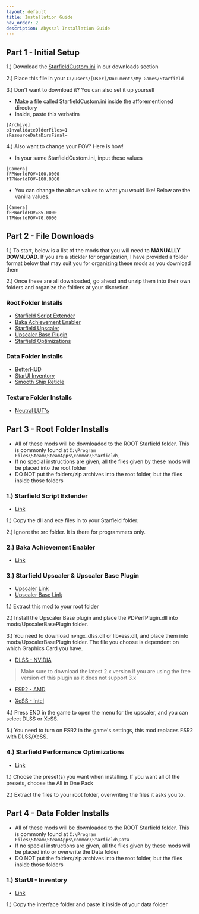 ```yaml
---
layout: default
title: Installation Guide
nav_order: 2
description: Abyssal Installation Guide
---
```


## **Part 1 - Initial Setup**

1.) Download the [StarfieldCustom.ini]() in our downloads section

2.) Place this file in your `C:/Users/[User]/Documents/My Games/Starfield`

3.) Don't want to download it? You can also set it up yourself

- Make a file called StarfieldCustom.ini inside the afforementioned directory
- Inside, paste this verbatim

```
[Archive]
bInvalidateOlderFiles=1
sResourceDataDirsFinal=
```

4.) Also want to change your FOV? Here is how!

- In your same StarfieldCustom.ini, input these values

```
[Camera]
fFPWorldFOV=100.0000
fTPWorldFOV=100.0000
```

- You can change the above values to what you would like! Below are the vanilla values.

```
[Camera]
fFPWorldFOV=85.0000
fTPWorldFOV=70.0000
```

## **Part 2 - File Downloads**

1.) To start, below is a list of the mods that you will need to **MANUALLY DOWNLOAD**. If you are a stickler for organization, I have provided a folder format below that may suit you for organizing these mods as you download them

2.) Once these are all downloaded, go ahead and unzip them into their own folders and organize the folders at your discretion.

### **Root Folder Installs**

- [Starfield Script Extender](https://www.nexusmods.com/starfield/mods/106)
- [Baka Achievement Enabler](https://www.nexusmods.com/starfield/mods/658)
- [Starfield Upscaler](https://www.nexusmods.com/starfield/mods/111)
- [Upscaler Base Plugin](https://www.nexusmods.com/site/mods/502)
- [Starfield Optimizations](https://www.nexusmods.com/starfield/mods/104)

### **Data Folder Installs**

- [BetterHUD](https://www.nexusmods.com/starfield/mods/214)
- [StarUI Inventory](https://www.nexusmods.com/starfield/mods/773)
- [Smooth Ship Reticle](https://www.nexusmods.com/starfield/mods/270)

### **Texture Folder Installs**

- [Neutral LUT's](https://www.nexusmods.com/starfield/mods/323)


## **Part 3 - Root Folder Installs**

- All of these mods will be downloaded to the ROOT Starfield folder. This is commonly found at `C:\Program Files\Steam\SteamApps\common\Starfield\`
- If no special instructions are given, all the files given by these mods will be placed into the root folder
- DO NOT put the folders/zip archives into the root folder, but the files inside those folders

### **1.) Starfield Script Extender**

- [Link](https://www.nexusmods.com/starfield/mods/106)

1.) Copy the dll and exe files in to your Starfield folder. 

2.) Ignore the src folder. It is there for programmers only.

### **2.) Baka Achievement Enabler**

- [Link](https://www.nexusmods.com/starfield/mods/658)

### **3.) Starfield Upscaler & Upscaler Base Plugin**

- [Upscaler Link](https://www.nexusmods.com/starfield/mods/111)
- [Upscaler Base Link](https://www.nexusmods.com/site/mods/502)

1.) Extract this mod to your root folder

2.) Install the Upscaler Base plugin and place the PDPerfPlugin.dll into mods/UpscalerBasePlugin folder.

3.) You need to download nvngx_dlss.dll or libxess.dll, and place them into mods/UpscalerBasePlugin folder. The file you choose is dependent on which Graphics Card you have. 

- [DLSS - NVIDIA](https://www.techpowerup.com/download/nvidia-dlss-dll/)
> Make sure to download the latest 2.x version if you are using the free version of this plugin as it does not support 3.x

- [FSR2 - AMD](https://github.com/PureDark/FidelityFX-FSR2/releases/)
  
- [XeSS - Intel](﻿https://raw.githubusercontent.com/intel/xess/main/bin/libxess.dll)

4.) Press END in the game to open the menu for the upscaler, and you can select DLSS or XeSS.

5.) You need to turn on FSR2 in the game's settings, this mod replaces FSR2 with DLSS/XeSS.

### **4.) Starfield Performance Optimizations**

- [Link](https://www.nexusmods.com/starfield/mods/104)

1.) Choose the preset(s) you want when installing. If you want all of the presets, choose the All in One Pack

2.) Extract the files to your root folder, overwriting the files it asks you to.

## **Part 4 - Data Folder Installs**

- All of these mods will be downloaded to the ROOT Starfield folder. This is commonly found at `C:\Program Files\Steam\SteamApps\common\Starfield\Data`
- If no special instructions are given, all the files given by these mods will be placed into or overwrite the Data folder
- DO NOT put the folders/zip archives into the root folder, but the files inside those folders

### 1.) **StarUI - Inventory**

- [Link](https://www.nexusmods.com/starfield/mods/773)

1.) Copy the interface folder and paste it inside of your data folder
